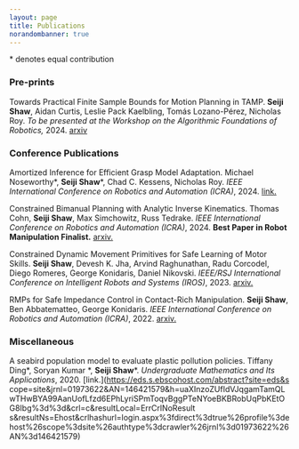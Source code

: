 ```yaml
---
layout: page
title: Publications
norandombanner: true
---
```



\* denotes equal contribution

### Pre-prints
Towards Practical Finite Sample Bounds for Motion Planning in TAMP. **Seiji Shaw**, Aidan Curtis, Leslie Pack Kaelbling, Tomás Lozano-Pérez, Nicholas Roy. *To be presented at the Workshop on the Algorithmic Foundations of Robotics,* 2024. [arxiv](https://arxiv.org/abs/2407.17394)

### Conference Publications
Amortized Inference for Efficient Grasp Model Adaptation. Michael Noseworthy\*, **Seiji Shaw**\*, Chad C. Kessens, Nicholas Roy. *IEEE International Conference on Robotics and Automation (ICRA)*, 2024. [link.](http://groups.csail.mit.edu/rrg/papers/noseworthy_shaw_icra24.pdf)

Constrained Bimanual Planning with Analytic Inverse Kinematics. Thomas Cohn, **Seiji Shaw**, Max Simchowitz, Russ Tedrake. *IEEE International Conference on Robotics and Automation (ICRA)*, 2024. **Best Paper in Robot Manipulation Finalist.** [arxiv.](https://arxiv.org/abs/2309.08770)

Constrained Dynamic Movement Primitives for Safe Learning of Motor Skills. **Seiji Shaw**, Devesh K. Jha, Arvind Raghunathan, Radu Corcodel, Diego Romeres, George Konidaris, Daniel Nikovski. *IEEE/RSJ International Conference on Intelligent Robots and Systems (IROS)*, 2023. 
[arxiv.](https://arxiv.org/abs/2209.14461)

RMPs for Safe Impedance Control in Contact-Rich Manipulation. **Seiji Shaw**, Ben Abbatematteo, George Konidaris. *IEEE International Conference on Robotics and Automation (ICRA)*, 2022.
[arxiv.](https://arxiv.org/abs/2109.12103)

### Miscellaneous
A seabird population model to evaluate plastic pollution policies. Tiffany Ding\*, Soryan Kumar \*, **Seiji Shaw**\*. *Undergraduate Mathematics and Its Applications*, 2020.
[link.](https://eds.s.ebscohost.com/abstract?site=eds&s    cope=site&jrnl=01973622&AN=146421579&h=uaXInzoZUfIdVJqgamTamQLwTHwBYA99AanUofLfzd6EPhLyriSPmToqvBggPTeNYoeBKBRobUqPbKEtOG8Ibg%3d%3d&crl=c&resultLocal=ErrCrlNoResult    s&resultNs=Ehost&crlhashurl=login.aspx%3fdirect%3dtrue%26profile%3dehost%26scope%3dsite%26authtype%3dcrawler%26jrnl%3d01973622%26AN%3d146421579)

